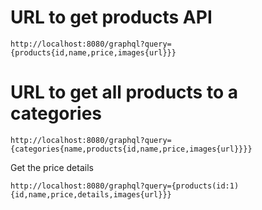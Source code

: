 # URL to get products API

```
http://localhost:8080/graphql?query={products{id,name,price,images{url}}}

```
# URL to get all products to a categories

```
http://localhost:8080/graphql?query={categories{name,products{id,name,price,images{url}}}}

```

Get the price details

```
http://localhost:8080/graphql?query={products(id:1){id,name,price,details,images{url}}}

```